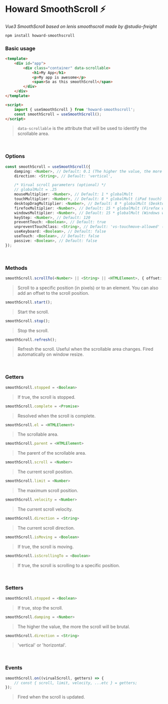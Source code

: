 # Howard SmoothScroll ⚡️
*Vue3 SmoothScroll based on lenis smoothscroll made by @studio-freight*


```bash
npm install howard-smoothscroll
```


### Basic usage
```html
<template>
    <div id="app">
        <div class="container" data-scrollable>
            <h1>My App</h1>
            <p>My app is awesome</p>
            <span>So as this smoothScroll</span>
        </div>
    </div>
</template>

<script>
    import { useSmoothScroll } from 'howard-smoothscroll';
    const smoothScroll = useSmoothScroll();
</script>
```

> `data-scrollable` is the attribute that will be used to identify the scrollable area.

&nbsp;

### Options
```ts
const smoothScroll = useSmoothScroll({
    damping: <Number>, // Default: 0.1 (The higher the value, the more the scroll will be brutal)
    direction: <String>, // Default: 'vertical',

    /* Virual scroll parameters (optional) */
    // globalMult = .25
    mouseMultiplier: <Number>, // Default: 1 * globalMult
    touchMultiplier: <Number>, // Default: 8 * globalMult (iPad touch)
    desktopDragMultiplier: <Number>, // Default: 8 * globalMult (Desktop drag)
    firefoxMultiplier: <Number>, // Default: 15 * globalMult (Firefox wheel)
    windowsMultiplier: <Number>, // Default: 15 * globalMult (Windows wheel)
    keyStep: <Number>, // Default: 120
    preventTouch: <Boolean>, // Default: true
    unpreventTouchClass: <String>, // Default: 'vs-touchmove-allowed' (used to disabled touchmove on specific elements)
    useKeyboard: <Boolean>, // Default: false
    useTouch: <Boolean>, // Default: false
    passive: <Boolean>, // Default: false
});
```

&nbsp;

### Methods
```ts
smoothScroll.scrollTo(<Number> || <String> || <HTMLElement>, { offset: <Number> });
```
> Scroll to a specific position (in pixels) or to an element. You can also add an offset to the scroll position.

```ts
smoothScroll.start();
```
> Start the scroll.

```ts
smoothScroll.stop();
```
> Stop the scroll.

```ts
smoothScroll.refresh();
```
> Refresh the scroll. Useful when the scrollable area changes. Fired automatically on window resize.

&nbsp;

### Getters
```ts
smoothScroll.stopped = <Boolean>
```
> If true, the scroll is stopped.

```ts
smoothScroll.complete = <Promise>
```
> Resolved when the scroll is complete.

```ts
smoothScroll.el = <HTMLElement>
```
>The scrollable area.

```ts
smoothScroll.parent = <HTMLElement>
```
> The parent of the scrollable area.

```ts
smoothScroll.scroll = <Number>
```
> The current scroll position.

```ts
smoothScroll.limit = <Number>
```
> The maximum scroll position.

```ts
smoothScroll.velocity = <Number>
```
> The current scroll velocity.

```ts
smoothScroll.direction = <String>
```
> The current scroll direction.

```ts
smoothScroll.isMoving = <Boolean>
```
> If true, the scroll is moving.

```ts
smoothScroll.isScrollingTo = <Boolean>
```
> If true, the scroll is scrolling to a specific position.

&nbsp;

### Setters
```ts
smoothScroll.stopped = <Boolean>
```
> If true, stop the scroll.

```ts
smoothScroll.damping = <Number>
```
> The higher the value, the more the scroll will be brutal.

```ts
smoothScroll.direction = <String>
```
> 'vertical' or 'horizontal'.

&nbsp;

### Events
```ts
smoothScroll.on((virualScroll, getters) => {
    // const { scroll, limit, velocity, ...etc } = getters;
});
```
> Fired when the scroll is updated.

